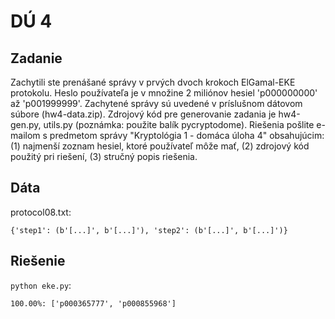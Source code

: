 # DÚ 4

## Zadanie
Zachytili ste prenášané správy v prvých dvoch krokoch ElGamal-EKE protokolu. Heslo používateľa je v množine 2 miliónov hesiel 'p000000000' až 'p001999999'. Zachytené správy sú uvedené v príslušnom dátovom súbore (hw4-data.zip). Zdrojový kód pre generovanie zadania je hw4-gen.py, utils.py (poznámka: použite balík pycryptodome). Riešenia pošlite e-mailom s predmetom správy "Kryptológia 1 - domáca úloha 4" obsahujúcim: (1) najmenší zoznam hesiel, ktoré používateľ môže mať, (2) zdrojový kód použitý pri riešení, (3) stručný popis riešenia.

## Dáta

protocol08.txt:

    {'step1': (b'[...]', b'[...]'), 'step2': (b'[...]', b'[...]')}

## Riešenie

`python eke.py`:

    100.00%: ['p000365777', 'p000855968']
